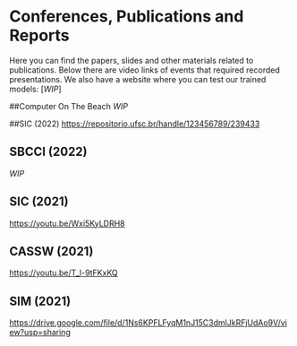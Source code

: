 # Conferences, Publications and Reports
Here you can find the papers, slides and other materials related to publications. Below there are video links of events that required recorded presentations.
We also have a website where you can test our trained models: [_WIP_]

##Computer On The Beach
_WIP_

##SIC (2022)
https://repositorio.ufsc.br/handle/123456789/239433

## SBCCI (2022)
_WIP_

## SIC (2021)
https://youtu.be/Wxi5KyLDRH8

## CASSW (2021)
https://youtu.be/T_l-9tFKxKQ

## SIM (2021)
https://drive.google.com/file/d/1Ns6KPFLFyqM1nJ15C3dmlJkRFjUdAo9V/view?usp=sharing
